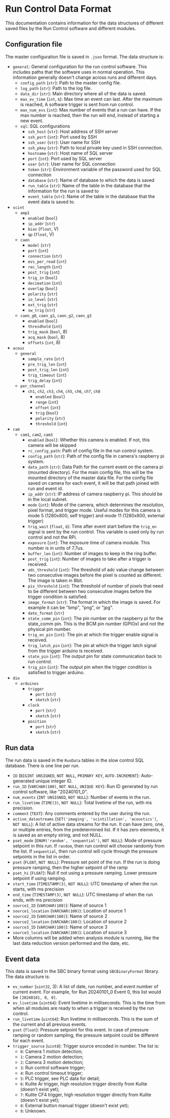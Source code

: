 # Run Control Data Format
This documentation contains information for the data structures of different saved files by the Run Control software and different modules.

## Configuration file
The master configuration file is saved in `.json` format. The data structure is:
- `general`: General configuration for the run control software. This includes paths that the software uses in 
  normal operation. This information generally doesn't change across runs and different days.
  - `config_path` (`str`): Path to the master config file.
  - `log_path` (`str`): Path to the log file.
  - `data_dir` (`str`): Main directory where all of the data is saved.
  - `max_ev_time` (`int`, s): Max time an event can last. After the maximum is reached, A software trigger is sent 
    from run control.
  - `max_num_evs` (`int`): Max number of events that a run can have. If the max number is reached, then the run will 
    end, instead of starting a new event.
  - `sql`: SQL configurations
    - `ssh_host` (`str`): Host address of SSH server
    - `ssh_port` (`int`): Port used by SSH
    - `ssh_user` (`str`): User name for SSH
    - `ssh_pkey` (`str`): Path to local private key used in SSH connection.
    - `hostname` (`str`): Host name of SQL server
    - `port` (`int`): Port used by SQL server
    - `user` (`str`): User name for SQL connection
    - `token` (`str`): Environment variable of the password used for SQL connection
    - `database` (`str`): Name of database to which the data is saved
    - `run_table` (`str`): Name of the table in the database that the information for the run is saved to
    - `event_table` (`str`): Name of the table in the database that the event data is saved to.
- `scint`
  - `amp1`
    - `enabled` (`bool`)
    - `ip_addr` (`str`)
    - `bias` (`float`, V)
    - `qp` (`float`, V)
  - `caen`
    - `model` (`str`)
    - `port` (`int`)
    - `connection` (`str`)
    - `evs_per_read` (`int`)
    - `rec_length` (`int`)
    - `post_trig` (`int`)
    - `trig_in` (`bool`)
    - `decimation` (`int`)
    - `overlap` (`bool`)
    - `polarity` (`str`)
    - `io_level` (`str`)
    - `ext_trig` (`str`)
    - `sw_trig` (`str`)
  - `caen_g0`, `caen_g1`, `caen_g2`, `caen_g3`
    - `enabled` (`bool`)
    - `thresdhold` (`int`)
    - `trig_mask` (`bool`, 8)
    - `acq_mask` (`bool`, 8)
    - `offsets` (`int`, 8)
- `acous`
  - `general`
    - `sample_rate` (`str`)
    - `pre_trig_len` (`int`)
    - `post_trig_len` (`int`)
    - `trig_timeout` (`int`)
    - `trig_delay` (`int`)
  - `per_channel`
    - `ch1`, `ch2`, `ch3`, `ch4`, `ch5`, `ch6`, `ch7`, `ch8`
      - `enabled` (`bool`)
      - `range` (`int`)
      - `offset` (`int`)
      - `trig` (`bool`)
      - `polarity` (`str`)
      - `threshold` (`int`)
- `cam`
  - `cam1`, `cam2`, `cam3`
    - `enabled` (`bool`): Whether this camera is enabled. If not, this camera will be skipped
    - `rc_config_path`: Path of config file in the run control system.
    - `config_path` (`str`): Path of the config file in camera's raspberry pi system.
    - `data_path` (`str`): Data Path for the current event on the camera pi (mounted directory). For the main config file, this will be the mounted directory of the master data file. For the config file saved on camera for each event, it will be that path joined with run and event id.
    - `ip_addr` (`str`): IP address of camera raspberry pi. This should be in the local subnet.
    - `mode` (`int`): Mode of the camera, which determines the resolution, pixel format, and trigger mode. Useful 
      modes for this camera is mode 5 (1280x800, self trigger) and mode 11 (1280x800, external trigger)
    - `trig_wait` (`float`, s): Time after event start before the `trig_en` signal is sent by the run control. This 
      variable is used only by run control and not the RPi.
    - `exposure` (`int`): The exposure time of camera module. This number is in units of 7.7us.
    - `buffer_len` (`int`): Number of images to keep in the ring buffer.
    - `post_trig` (`int`): Number of images to take after a trigger is received.
    - `adc_threshold` (`int`): The threshold of adc value change between two consecutive images before the pixel is 
      counted as different. The image is taken in 8bit.
    - `pix_threshold` (`int`): The threshold of number of pixels that need to be different between two consecutive 
      images before the trigger condition is satisfied.
    - `image_format` (`str`): The format in which the image is saved. For example it can be "bmp", "png", or "jpg".
    - `date_format` (`str`)
    - `state_comm_pin` (`int`): The pin number on the raspberry pi for the state_comm pin. This is the BCM pin 
      number (GPIOx) and not the physical pin number.
    - `trig_en_pin` (`int`): The pin at which the trigger enable signal is received.
    - `trig_latch_pin` (`int`): The pin at which the trigger latch signal from the trigger arduino is received.
    - `state_pin` (`int`): The output pin for state communication back to run control.
    - `trig_pin` (`int`): The output pin when the trigger condition is satisfied to trigger arduino.
- `dio`
  - `arduinos`
    - `trigger`
      - `port` (`str`)
      - `sketch` (`str`)
    - `clock`
      - `port` (`str`)
      - `sketch` (`str`)
    - `position`
      - `port` (`str`)
      - `sketch` (`str`)

## Run data
The run data is saved in the `RunData` tables in the slow control SQL database. There is one line per run.
- `ID` (`BIGINT UNSIGNED`, `NOT NULL`, `PRIMARY KEY`, `AUTO-INCREMENT`): Auto-generated unique integer ID.
- `run_ID` (`VARCHAR(100)`, `NOT NULL`, `UNIQUE KEY`): Run ID generated by run control software, like "20240101_0".
- `num_events` (`INT UNSIGNED`, `NOT NULL`): Number of events in the run.
- `run_livetime` (`TIME(3)`, `NOT NULL`): Total livetime of the run, with ms precision.
- `comment` (`TEXT`): Any comments entered by the user during the run.
- `active_datastreams` (`SET('imaging', 'scintillation', 'acoustics')`, `NOT NULL`): A list of active data streams 
  for the run. It can have zero, one, or multiple entries, from the predetermined list. If it has zero elements, it is saved as an empty string, and not NULL.
- `pset_mode` (`ENUM('random', 'sequential')`, `NOT NULL`): Mode of pressure setpoint in this run. If `random`, then run control will choose randomly from the list. If `sequential`, then run control will cycle through the pressure setpoints in the list in order.
- `pset` (`FLOAT`, `NOT NULL`): Pressure set point of the run. If the run is doing pressure ramping, then the higher setpoint of the ramp
- `pset_hi` (`FLOAT`): Null if not using a pressure ramping. Lower pressure setpoint if using ramping.
- `start_time` (`TIMESTAMP(3)`, `NOT NULL`): UTC timestamp of when the run starts, with ms precision
- `end_time` (`TIMESTAMP(3)`, `NOT NULL`): UTC timestamp of when the run ends, with ms precision
- `source1_ID` (`VARCHAR(100)`): Name of source 1
- `source1_location` (`VARCHAR(100)`): Location of source 1
- `source2_ID` (`VARCHAR(100)`): Name of source 2
- `source2_location` (`VARCHAR(100)`): Location of source 2
- `source3_ID` (`VARCHAR(100)`): Name of source 3
- `source3_location` (`VARCHAR(100)`): Location of source 3
- More columns will be added when analysis module is running, like the last data reduction version performed and the 
  date, etc.

## Event data
This data is saved in the SBC binary format using `SBCBinaryFormat` library. The data structure is:
- `ev_number` (`uint32`, 3): A list of date, run number, and event number of current event. For example, for Run 
  20240101_0 Event 0, this list would be `[20240101, 0, 0]`.
- `ev_livetime` (`uint64`): Event livetime in milliseconds. This is the time from when all modules are ready to 
  when a trigger is received by the run control.
- `run_livetime` (`uint64`): Run livetime in milliseconds. This is the sum of the current and all previous events.
- `pset` (`float`): Pressure setpoint for this event. In case of pressure ramping or random sampling, the pressure setpoint could be different for each event. 
- `trigger_source` (`uint8`): Trigger source encoded in number. The list is:
  - `0`: Camera 1 motion detection;
  - `1`: Camera 2 motion detection;
  - `2`: Camera 3 motion detection;
  - `3`: Run control software trigger;
  - `4`: Run control timeout trigger;
  - `5`: PLC trigger, see PLC data for detail;
  - `6`: Kulite Ar trigger, high resolution trigger directly from Kulite (doesn't exist yet);
  - `7`: Kulite CF4 trigger, high resolution trigger directly from Kulite (doesn't exist yet);
  - `8`: External button manual trigger (doesn't exist yet);
  - `9`: Unknown.
